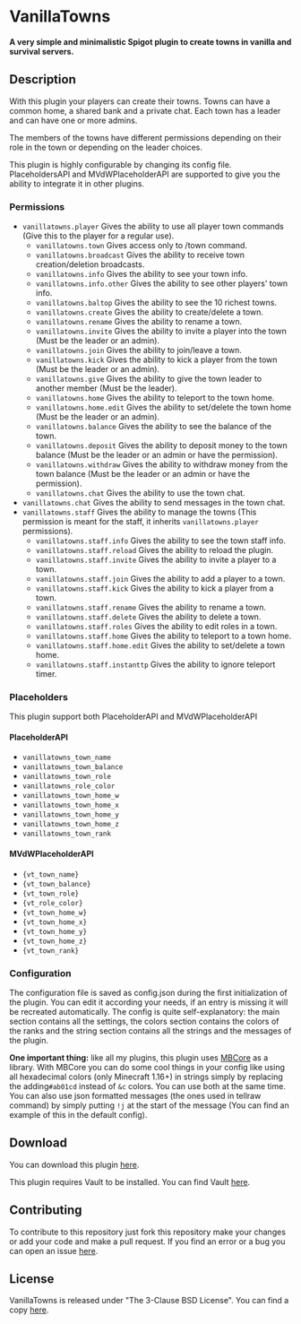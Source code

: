 # VanillaTowns

#### A very simple and minimalistic Spigot plugin to create towns in vanilla and survival servers.

## Description

With this plugin your players can create their towns. Towns can have a common home, a shared bank and a private chat.
Each town has a leader and can have one or more admins.

The members of the towns have different permissions depending on their role in the town or depending on the leader
choices.

This plugin is highly configurable by changing its config file. PlaceholdersAPI and MVdWPlaceholderAPI are supported to
give you the ability to integrate it in other plugins.

### Permissions

* `vanillatowns.player` Gives the ability to use all player town commands (Give this to the player for a regular use).
    * `vanillatowns.town` Gives access only to /town command.
    * `vanillatowns.broadcast` Gives the ability to receive town creation/deletion broadcasts.
    * `vanillatowns.info` Gives the ability to see your town info.
    * `vanillatowns.info.other` Gives the ability to see other players' town info.
    * `vanillatowns.baltop` Gives the ability to see the 10 richest towns.
    * `vanillatowns.create` Gives the ability to create/delete a town.
    * `vanillatowns.rename` Gives the ability to rename a town.
    * `vanillatowns.invite` Gives the ability to invite a player into the town (Must be the leader or an admin).
    * `vanillatowns.join` Gives the ability to join/leave a town.
    * `vanillatowns.kick` Gives the ability to kick a player from the town (Must be the leader or an admin).
    * `vanillatowns.give` Gives the ability to give the town leader to another member (Must be the leader).
    * `vanillatowns.home` Gives the ability to teleport to the town home.
    * `vanillatowns.home.edit` Gives the ability to set/delete the town home (Must be the leader or an admin).
    * `vanillatowns.balance` Gives the ability to see the balance of the town.
    * `vanillatowns.deposit` Gives the ability to deposit money to the town balance (Must be the leader or an admin or have the permission).
    * `vanillatowns.withdraw` Gives the ability to withdraw money from the town balance (Must be the leader or an admin or have the permission).
    * `vanillatowns.chat` Gives the ability to use the town chat.
* `vanillatowns.chat` Gives the ability to send messages in the town chat.
* `vanillatowns.staff` Gives the ability to manage the towns (This permission is meant for the staff, it inherits `vanillatowns.player` permissions).
    * `vanillatowns.staff.info` Gives the ability to see the town staff info.
    * `vanillatowns.staff.reload` Gives the ability to reload the plugin.
    * `vanillatowns.staff.invite` Gives the ability to invite a player to a town.
    * `vanillatowns.staff.join` Gives the ability to add a player to a town.
    * `vanillatowns.staff.kick` Gives the ability to kick a player from a town.
    * `vanillatowns.staff.rename` Gives the ability to rename a town.
    * `vanillatowns.staff.delete` Gives the ability to delete a town.
    * `vanillatowns.staff.roles` Gives the ability to edit roles in a town.
    * `vanillatowns.staff.home` Gives the ability to teleport to a town home.
    * `vanillatowns.staff.home.edit` Gives the ability to set/delete a town home.
    * `vanillatowns.staff.instanttp` Gives the ability to ignore teleport timer.

### Placeholders

This plugin support both PlaceholderAPI and MVdWPlaceholderAPI

#### PlaceholderAPI

* `vanillatowns_town_name`
* `vanillatowns_town_balance`
* `vanillatowns_town_role`
* `vanillatowns_role_color`
* `vanillatowns_town_home_w`
* `vanillatowns_town_home_x`
* `vanillatowns_town_home_y`
* `vanillatowns_town_home_z`
* `vanillatowns_town_rank`

#### MVdWPlaceholderAPI

* `{vt_town_name}`
* `{vt_town_balance}`
* `{vt_town_role}`
* `{vt_role_color}`
* `{vt_town_home_w}`
* `{vt_town_home_x}`
* `{vt_town_home_y}`
* `{vt_town_home_z}`
* `{vt_town_rank}`

### Configuration

The configuration file is saved as config.json during the first initialization of the plugin. You can edit it according
your needs, if an entry is missing it will be recreated automatically. The config is quite self-explanatory: the main
section contains all the settings, the colors section contains the colors of the ranks and the string section contains
all the strings and the messages of the plugin.

**One important thing:** like all my plugins, this plugin uses [MBCore](https://github.com/MultiCoreNetwork/MBCore) as a
library. With MBCore you can do some cool things in your config like using all hexadecimal colors (only Minecraft 1.16+)
in strings simply by replacing the adding`#ab01cd` instead of `&c` colors. You can use both at the same time. You can
also use json formatted messages (the ones used in tellraw command) by simply putting `!j` at the start of the message 
(You can find an example of this in the default config).

## Download

You can download this plugin [here](https://multicoredev.it/job/BungeeCompact/).

This plugin requires Vault to be installed. You can find Vault [here](https://www.spigotmc.org/resources/vault.34315).

## Contributing

To contribute to this repository just fork this repository make your changes or add your code and make a pull request.
If you find an error or a bug you can open an issue [here](https://github.com/MultiCoreNetwork/VanillaTowns/issues).

## License

VanillaTowns is released under "The 3-Clause BSD License". You can find a
copy [here](https://github.com/MultiCoreNetwork/VanillaTowns/blob/master/LICENSE).